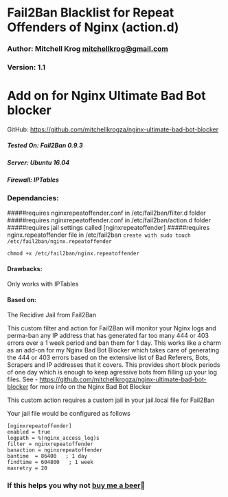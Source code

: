 # Fail2Ban Blacklist for Repeat Offenders of Nginx (action.d)

### Author: Mitchell Krog <mitchellkrog@gmail.com>
### Version: 1.1

# Add on for Nginx Ultimate Bad Bot blocker
GitHub: https://github.com/mitchellkrogza/nginx-ultimate-bad-bot-blocker


##### Tested On: Fail2Ban 0.9.3
##### Server: Ubuntu 16.04
##### Firewall: IPTables

### Dependancies: 
#####requires nginxrepeatoffender.conf in /etc/fail2ban/filter.d folder
#####requires nginxrepeatoffender.conf in /etc/fail2ban/action.d folder
#####requires jail settings called [nginxrepeatoffender]
#####requires nginx.repeatoffender file in /etc/fail2ban
`create with sudo touch /etc/fail2ban/nginx.repeatoffender`

`chmod +x /etc/fail2ban/nginx.repeatoffender`

#### Drawbacks: 
Only works with IPTables


#### Based on: 
The Recidive Jail from Fail2Ban

This custom filter and action for Fail2Ban will monitor your Nginx logs and perma-ban
any IP address that has generated far too many 444 or 403 errors over a 1 week period
and ban them for 1 day. This works like a charm as an add-on for my Nginx Bad
Bot Blocker which takes care of generating the 444 or 403 errors based on the extensive
list of Bad Referers, Bots, Scrapers and IP addresses that it covers. This provides short
block periods of one day which is enough to keep agressive bots from filling up your log files.
See - https://github.com/mitchellkrogza/nginx-ultimate-bad-bot-blocker for more info on the Nginx Bad Bot Blocker

This custom action requires a custom jail in your jail.local file for Fail2Ban

Your jail file would be configured as follows

```
[nginxrepeatoffender]
enabled = true
logpath = %(nginx_access_log)s
filter = nginxrepeatoffender
banaction = nginxrepeatoffender
bantime  = 86400   ; 1 day
findtime = 604800   ; 1 week
maxretry = 20
```

### If this helps you why not [buy me a beer](https://www.paypal.com/cgi-bin/webscr?cmd=_s-xclick&hosted_button_id=XP2AZ4S5HNAWQ):beer: